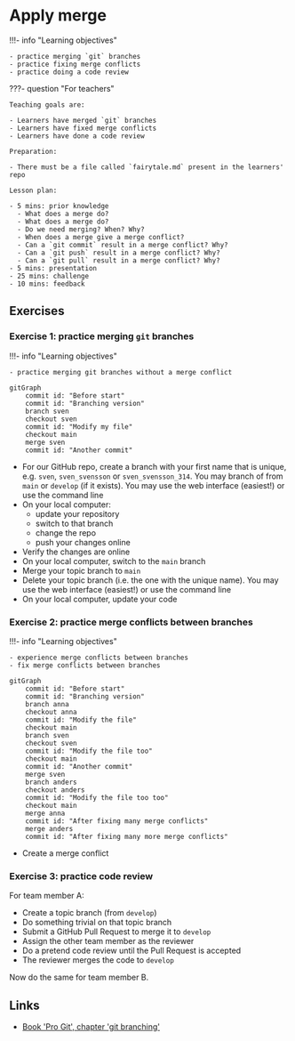# Apply merge

!!!- info "Learning objectives"

    - practice merging `git` branches
    - practice fixing merge conflicts
    - practice doing a code review

???- question "For teachers"

    Teaching goals are:

    - Learners have merged `git` branches
    - Learners have fixed merge conflicts
    - Learners have done a code review

    Preparation:

    - There must be a file called `fairytale.md` present in the learners' repo

    Lesson plan:

    - 5 mins: prior knowledge
      - What does a merge do?
      - What does a merge do?
      - Do we need merging? When? Why?
      - When does a merge give a merge conflict?
      - Can a `git commit` result in a merge conflict? Why?
      - Can a `git push` result in a merge conflict? Why?
      - Can a `git pull` result in a merge conflict? Why?
    - 5 mins: presentation
    - 25 mins: challenge
    - 10 mins: feedback

## Exercises

### Exercise 1: practice merging `git` branches

!!!- info "Learning objectives"

    - practice merging git branches without a merge conflict

```mermaid
gitGraph
    commit id: "Before start"
    commit id: "Branching version"
    branch sven
    checkout sven
    commit id: "Modify my file"
    checkout main
    merge sven
    commit id: "Another commit"
```

- For our GitHub repo, create a branch with your first name that is
  unique, e.g. `sven`, `sven_svensson` or `sven_svensson_314`.
  You may branch of from `main` or `develop` (if it exists).
  You may use the web interface (easiest!) or use the command line
- On your local computer:
     - update your repository
     - switch to that branch
     - change the repo 
     - push your changes online
- Verify the changes are online
- On your local computer, switch to the `main` branch
- Merge your topic branch to `main`
- Delete your topic branch (i.e. the one with the unique name).
  You may use the web interface (easiest!) or use the command line
- On your local computer, update your code


### Exercise 2: practice merge conflicts between branches

!!!- info "Learning objectives"

    - experience merge conflicts between branches
    - fix merge conflicts between branches

```mermaid
gitGraph
    commit id: "Before start"
    commit id: "Branching version"
    branch anna
    checkout anna
    commit id: "Modify the file"
    checkout main
    branch sven
    checkout sven
    commit id: "Modify the file too"
    checkout main
    commit id: "Another commit"
    merge sven
    branch anders
    checkout anders
    commit id: "Modify the file too too"
    checkout main
    merge anna
    commit id: "After fixing many merge conflicts"
    merge anders
    commit id: "After fixing many more merge conflicts"
```

- Create a merge conflict

### Exercise 3: practice code review

For team member A:

- Create a topic branch (from `develop`) 
- Do something trivial on that topic branch
- Submit a GitHub Pull Request to merge it to `develop`
- Assign the other team member as the reviewer
- Do a pretend code review until the Pull Request is accepted
- The reviewer merges the code to `develop`

Now do the same for team member B.

## Links

- [Book 'Pro Git', chapter 'git branching'](https://git-scm.com/book/en/v2/Git-Branching-Branches-in-a-Nutshell)


